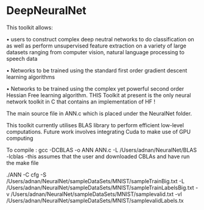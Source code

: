 # DeepNeuralNet
This toolkit allows:


• users to construct complex deep neutral networks to do classification on as well as  perform unsupervised feature extraction on a variety of large datasets ranging from computer vision, natural language processing to speech data

• Networks to be trained using the standard first order gradient descent learning algorithms

•  Networks to be trained using the complex yet powerful second order  Hessian Free learning algorithm.  THIS Toolkit  at present is the only  neural network toolkit in C that contains an implementation of HF !


The main source file in ANN.c  which is placed under the NeuralNet folder.

This toolkit currently utilises BLAS library to perform efficient low-level computations. Future work involves integrating Cuda to make use of GPU computing

To compile :
gcc -DCBLAS -o ANN ANN.c -L /Users/adnan/NeuralNet/BLAS  -lcblas
-this assumes that the user and downloaded CBLAs and have run the make file

./ANN -C cfg -S /Users/adnan/NeuralNet/sampleDataSets/MNIST/sampleTrainBig.txt  -L /Users/adnan/NeuralNet/sampleDataSets/MNIST/sampleTrainLabelsBig.txt  -v /Users/adnan/NeuralNet/sampleDataSets/MNIST/samplevalid.txt  -vl /Users/adnan/NeuralNet/sampleDataSets/MNIST/samplevalidLabels.tx
